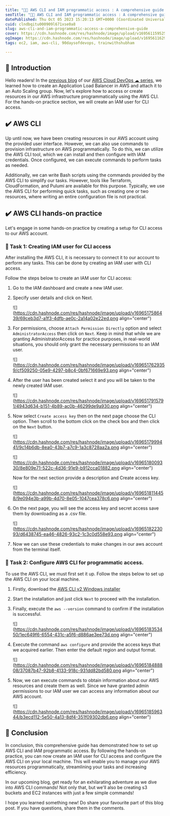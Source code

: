 ```yaml
---
title: "👨‍💻 AWS CLI and IAM programmatic access : A comprehensive guide ℹ️"
seoTitle: "👨‍💻 AWS CLI and IAM programmatic access : A comprehensive guide ℹ️"
datePublished: Thu Oct 05 2023 15:20:13 GMT+0000 (Coordinated Universal Time)
cuid: clndbqitu000909l671xse0a8
slug: aws-cli-and-iam-programmatic-access-a-comprehensive-guide
cover: https://cdn.hashnode.com/res/hashnode/image/upload/v1695611595250/2999f88b-5c59-466b-b24d-d58635da327f.png
ogImage: https://cdn.hashnode.com/res/hashnode/image/upload/v1695611629617/4d538ef3-fd15-4799-aebf-673b303f517d.png
tags: ec2, iam, aws-cli, 90daysofdevops, trainwithshubham

---
```


## 📍 Introduction

Hello readers! In the [previous blog](https://yashraj-jaiswal.hashnode.dev/setting-up-an-application-load-balancer-with-aws-ec2) of our [AWS Cloud DevOps ☁ series](https://yashraj-jaiswal.hashnode.dev/series/aws-cloud-devops), we learned how to create an Application Load Balancer in AWS and attach it to an Auto Scaling group. Now, let's explore how to access or create resources in our AWS infrastructure programmatically using the AWS CLI. For the hands-on practice section, we will create an IAM user for CLI access.

## ✔️ AWS CLI

Up until now, we have been creating resources in our AWS account using the provided user interface. However, we can also use commands to provision infrastructure on AWS programmatically. To do this, we can utilize the AWS CLI tool, which we can install and then configure with IAM credentials. Once configured, we can execute commands to perform tasks as needed.

Additionally, we can write Bash scripts using the commands provided by the AWS CLI to simplify our tasks. However, tools like Terraform, CloudFormation, and Pulumi are available for this purpose. Typically, we use the AWS CLI for performing quick tasks, such as creating one or two resources, where writing an entire configuration file is not practical.

## ✔️ AWS CLI hands-on practice

Let's engage in some hands-on practice by creating a setup for CLI access to our AWS account.

### 🔸 Task 1: Creating IAM user for CLI access

After installing the AWS CLI, it is necessary to connect it to our account to perform any tasks. This can be done by creating an IAM user with CLI access.

Follow the steps below to create an IAM user for CLI access:

1. Go to the IAM dashboard and create a new IAM user.
    
2. Specify user details and click on Next.
    
    ![](https://cdn.hashnode.com/res/hashnode/image/upload/v1696517586439/69ceb3d7-a1f3-4dfb-ae0c-2a14a02e22ed.png align="center")
    
3. For permissions, choose `Attach Permission Directly` option and select `AdministratorAccess` then click on `Next`. Keep in mind that while we are granting AdministratorAccess for practice purposes, in real-world situations, you should only grant the necessary permissions to an IAM user.
    
    ![](https://cdn.hashnode.com/res/hashnode/image/upload/v1696517629359/cf509250-05e9-4297-b8c4-0bf671669e93.png align="center")
    
4. After the user has been created select it and you will be taken to the newly created IAM user.
    
    ![](https://cdn.hashnode.com/res/hashnode/image/upload/v1696517915791/4943d634-b151-4b89-ac0b-46299de9a930.png align="center")
    
5. Now select `Create access key` then on the next page choose the CLI option. Then scroll to the bottom click on the check box and then click on the `Next` button.
    
    ![](https://cdn.hashnode.com/res/hashnode/image/upload/v1696517999441/9c14b6db-8ea0-43b7-a7c9-1a3c8728aa2a.png align="center")
    
    ![](https://cdn.hashnode.com/res/hashnode/image/upload/v1696518009330/8e809e71-522c-4d36-91e9-b912cca01882.png align="center")
    
    Now for the next section provide a description and Create access key.
    
    ![](https://cdn.hashnode.com/res/hashnode/image/upload/v1696518114458/9e094e3b-a99b-4d70-8e05-1047cea378c6.png align="center")
    
6. On the next page, you will see the access key and secret access save them by downloading as a .csv file.
    
    ![](https://cdn.hashnode.com/res/hashnode/image/upload/v1696518223093/d6438745-ea46-4826-93c2-1c3c0d558e93.png align="center")
    
7. Now we can use these credentials to make changes in our aws account from the terminal itself.
    

### 🔸 Task 2: Configure AWS CLI for programmatic access.

To use the AWS CLI, we must first set it up. Follow the steps below to set up the AWS CLI on your local machine.

1. Firstly, download the [AWS CLI v2 Windows installer](https://awscli.amazonaws.com/AWSCLIV2-2.0.30.msi)
    
2. Start the installation and just click `Next` to proceed with the installation.
    
3. Finally, execute the `aws --version` command to confirm if the installation is successful.
    
    ![](https://cdn.hashnode.com/res/hashnode/image/upload/v1696518353450/1ec649f6-6554-431c-a5f6-d886ae3ee73d.png align="center")
    
4. Execute the command `aws configure` and provide the access keys that we acquired earlier. Then enter the default region and output format.
    
    ![](https://cdn.hashnode.com/res/hashnode/image/upload/v1696518488808/37087b47-92b8-4133-918c-931dd82bd580.png align="center")
    
5. Now, we can execute commands to obtain information about our AWS resources and create them as well. Since we have granted admin permissions to our IAM user we can access any information about our AWS account.
    
    ![](https://cdn.hashnode.com/res/hashnode/image/upload/v1696518596344/b3ecd112-5e50-4a13-8df4-351f09302db6.png align="center")
    

## 📍 Conclusion

In conclusion, this comprehensive guide has demonstrated how to set up AWS CLI and IAM programmatic access. By following the hands-on practice, you can now create an IAM user for CLI access and configure the AWS CLI on your local machine. This will enable you to manage your AWS resources programmatically, streamlining your tasks and increasing efficiency.

In our upcoming blog, get ready for an exhilarating adventure as we dive into AWS CLI commands! Not only that, but we'll also be creating s3 buckets and EC2 instances with just a few simple commands!

I hope you learned something new! Do share your favourite part of this blog post. If you have questions, share them in the comments.